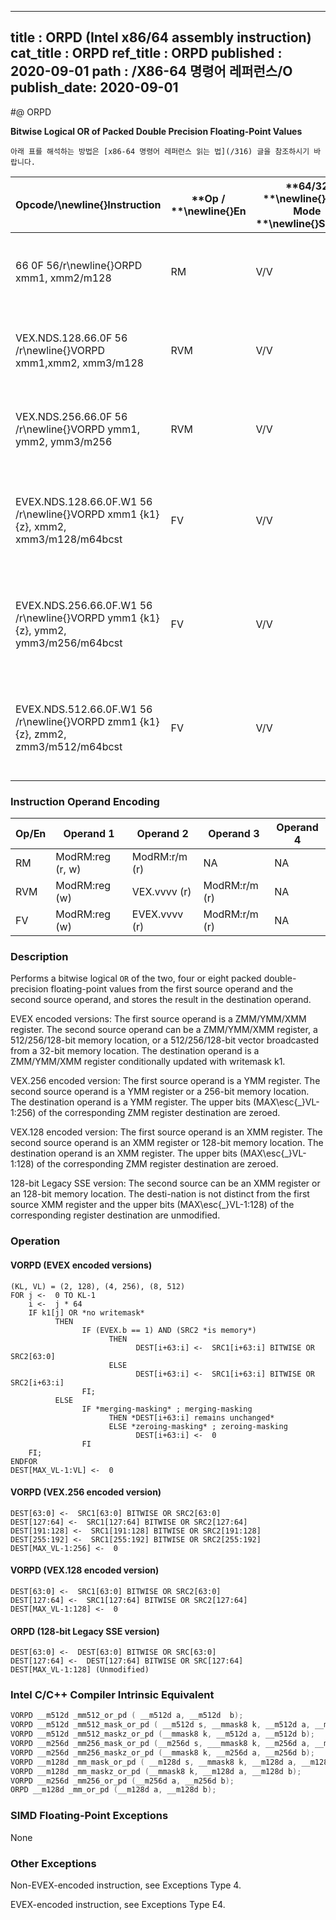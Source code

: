 ----------------------------
title : ORPD (Intel x86/64 assembly instruction)
cat_title : ORPD
ref_title : ORPD
published : 2020-09-01
path : /X86-64 명령어 레퍼런스/O
publish_date: 2020-09-01
----------------------------


#@ ORPD

**Bitwise Logical OR of Packed Double Precision Floating-Point Values**

```lec-info
아래 표를 해석하는 방법은 [x86-64 명령어 레퍼런스 읽는 법](/316) 글을 참조하시기 바랍니다.
```

|**Opcode/**\newline{}**Instruction**|**Op / **\newline{}**En**|**64/32 **\newline{}**bit Mode **\newline{}**Support**|**CPUID **\newline{}**Feature **\newline{}**Flag**|**Description**|
|------------------------------------|-------------------------|------------------------------------------------------|--------------------------------------------------|---------------|
|66 0F 56/r\newline{}ORPD xmm1, xmm2/m128|RM|V/V|SSE2|Return the bitwise logical OR of packed double-precision floating-point values in xmm1 and xmm2/mem. |
|VEX.NDS.128.66.0F 56 /r\newline{}VORPD xmm1,xmm2, xmm3/m128|RVM|V/V|AVX|Return the bitwise logical OR of packed double-precision floating-point values in xmm2 and xmm3/mem.|
|VEX.NDS.256.66.0F 56 /r\newline{}VORPD ymm1, ymm2, ymm3/m256|RVM|V/V|AVX|Return the bitwise logical OR of packed double-precision floating-point values in ymm2 and ymm3/mem.|
|EVEX.NDS.128.66.0F.W1 56 /r\newline{}VORPD xmm1 {k1}{z}, xmm2, xmm3/m128/m64bcst|FV|V/V|AVX512VL\newline{}AVX512DQ|Return the bitwise logical OR of packed double-precision floating-point values in xmm2 and xmm3/m128/m64bcst subject to writemask k1.|
|EVEX.NDS.256.66.0F.W1 56 /r\newline{}VORPD ymm1 {k1}{z}, ymm2, ymm3/m256/m64bcst|FV|V/V|AVX512VL\newline{}AVX512DQ|Return the bitwise logical OR of packed double-precision floating-point values in ymm2 and ymm3/m256/m64bcst subject to writemask k1.|
|EVEX.NDS.512.66.0F.W1 56 /r\newline{}VORPD zmm1 {k1}{z}, zmm2, zmm3/m512/m64bcst|FV|V/V|AVX512DQ|Return the bitwise logical OR of packed double-precision floating-point values in zmm2 and zmm3/m512/m64bcst subject to writemask k1.|
### Instruction Operand Encoding


|Op/En|Operand 1|Operand 2|Operand 3|Operand 4|
|-----|---------|---------|---------|---------|
|RM|ModRM:reg (r, w)|ModRM:r/m (r)|NA|NA|
|RVM|ModRM:reg (w)|VEX.vvvv (r)|ModRM:r/m (r)|NA|
|FV|ModRM:reg (w)|EVEX.vvvv (r)|ModRM:r/m (r)|NA|
### Description


Performs a bitwise logical `OR` of the two, four or eight packed double-precision floating-point values from the first source operand and the second source operand, and stores the result in the destination operand.

EVEX encoded versions: The first source operand is a ZMM/YMM/XMM register. The second source operand can be a ZMM/YMM/XMM register, a 512/256/128-bit memory location, or a 512/256/128-bit vector broadcasted from a 32-bit memory location. The destination operand is a ZMM/YMM/XMM register conditionally updated with writemask k1.

VEX.256 encoded version: The first source operand is a YMM register. The second source operand is a YMM register or a 256-bit memory location. The destination operand is a YMM register. The upper bits (MAX\esc{_}VL-1:256) of the corresponding ZMM register destination are zeroed.

VEX.128 encoded version: The first source operand is an XMM register. The second source operand is an XMM register or 128-bit memory location. The destination operand is an XMM register. The upper bits (MAX\esc{_}VL-1:128) of the corresponding ZMM register destination are zeroed.

128-bit Legacy SSE version: The second source can be an XMM register or an 128-bit memory location. The desti-nation is not distinct from the first source XMM register and the upper bits (MAX\esc{_}VL-1:128) of the corresponding register destination are unmodified.


### Operation
#### VORPD (EVEX encoded versions)
```info-verb
(KL, VL) = (2, 128), (4, 256), (8, 512)
FOR j <-  0 TO KL-1
    i <-  j * 64
    IF k1[j] OR *no writemask*
          THEN 
                IF (EVEX.b == 1) AND (SRC2 *is memory*)
                      THEN
                            DEST[i+63:i] <-  SRC1[i+63:i] BITWISE OR SRC2[63:0]
                      ELSE 
                            DEST[i+63:i] <-  SRC1[i+63:i] BITWISE OR SRC2[i+63:i]
                FI;
          ELSE 
                IF *merging-masking* ; merging-masking
                      THEN *DEST[i+63:i] remains unchanged*
                      ELSE *zeroing-masking* ; zeroing-masking
                            DEST[i+63:i] <-  0
                FI
    FI;
ENDFOR
DEST[MAX_VL-1:VL] <-  0
```
#### VORPD (VEX.256 encoded version)
```info-verb
DEST[63:0] <-  SRC1[63:0] BITWISE OR SRC2[63:0]
DEST[127:64] <-  SRC1[127:64] BITWISE OR SRC2[127:64]
DEST[191:128] <-  SRC1[191:128] BITWISE OR SRC2[191:128]
DEST[255:192] <-  SRC1[255:192] BITWISE OR SRC2[255:192]
DEST[MAX_VL-1:256] <-  0
```
#### VORPD (VEX.128 encoded version)
```info-verb
DEST[63:0] <-  SRC1[63:0] BITWISE OR SRC2[63:0]
DEST[127:64] <-  SRC1[127:64] BITWISE OR SRC2[127:64]
DEST[MAX_VL-1:128] <-  0
```
#### ORPD (128-bit Legacy SSE version)
```info-verb
DEST[63:0] <-  DEST[63:0] BITWISE OR SRC[63:0]
DEST[127:64] <-  DEST[127:64] BITWISE OR SRC[127:64]
DEST[MAX_VL-1:128] (Unmodified)
```

### Intel C/C++ Compiler Intrinsic Equivalent

```cpp
VORPD __m512d _mm512_or_pd ( __m512d a, __m512d  b);
VORPD __m512d _mm512_mask_or_pd ( __m512d s, __mmask8 k, __m512d a, __m512d b);
VORPD __m512d _mm512_maskz_or_pd (__mmask8 k, __m512d a, __m512d b);
VORPD __m256d _mm256_mask_or_pd (__m256d s, ___mmask8 k, __m256d a, __m256d b);
VORPD __m256d _mm256_maskz_or_pd (__mmask8 k, __m256d a, __m256d b);
VORPD __m128d _mm_mask_or_pd ( __m128d s, __mmask8 k, __m128d a, __m128d b);
VORPD __m128d _mm_maskz_or_pd (__mmask8 k, __m128d a, __m128d b);
VORPD __m256d _mm256_or_pd (__m256d a, __m256d b);
ORPD __m128d _mm_or_pd (__m128d a, __m128d b);
```
### SIMD Floating-Point Exceptions


None

### Other Exceptions


Non-EVEX-encoded instruction, see Exceptions Type 4.

EVEX-encoded instruction, see Exceptions Type E4.

